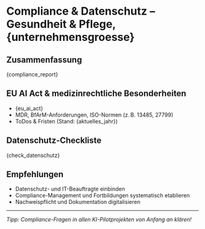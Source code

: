 # Compliance & Datenschutz – Gesundheit & Pflege, {unternehmensgroesse}

## Zusammenfassung

{compliance_report}

## EU AI Act & medizinrechtliche Besonderheiten

- {eu_ai_act}
- MDR, BfArM-Anforderungen, ISO-Normen (z. B. 13485, 27799)
- ToDos & Fristen (Stand: {aktuelles_jahr})

## Datenschutz-Checkliste

{check_datenschutz}

## Empfehlungen

- Datenschutz- und IT-Beauftragte einbinden  
- Compliance-Management und Fortbildungen systematisch etablieren  
- Nachweispflicht und Dokumentation digitalisieren

---

_Tipp: Compliance-Fragen in allen KI-Pilotprojekten von Anfang an klären!_
